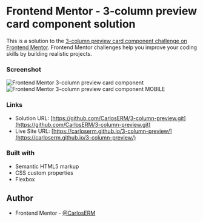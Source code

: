 # Frontend Mentor - 3-column preview card component solution

This is a solution to the [3-column preview card component challenge on Frontend Mentor](https://www.frontendmentor.io/challenges/3column-preview-card-component-pH92eAR2-). Frontend Mentor challenges help you improve your coding skills by building realistic projects. 
### Screenshot

![Frontend Mentor 3-column preview card component](https://user-images.githubusercontent.com/74724103/115022860-5bf40800-9e94-11eb-8e36-2ea0ba268979.png)
![Frontend Mentor 3-column preview card component MOBILE](https://user-images.githubusercontent.com/74724103/115024393-69aa8d00-9e96-11eb-8cd3-0ba1046ee8fb.png)



### Links

- Solution URL: [https://github.com/CarlosERM/3-column-preview.git](https://github.com/CarlosERM/3-column-preview.git)
- Live Site URL: [https://carloserm.github.io/3-column-preview/](https://carloserm.github.io/3-column-preview/)


### Built with

- Semantic HTML5 markup
- CSS custom properties
- Flexbox

## Author

- Frontend Mentor - [@CarlosERM](https://www.frontendmentor.io/profile/CarlosERM)
